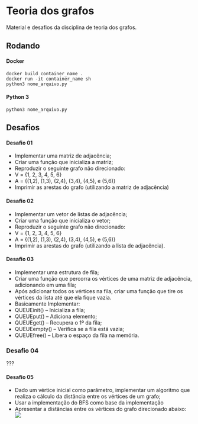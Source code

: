 # Teoria dos grafos

Material e desafios da disciplina de teoria dos grafos.

## Rodando

#### Docker

```
docker build container_name .
docker run -it container_name sh
python3 nome_arquivo.py
```

#### Python 3

```
python3 nome_arquivo.py
```

## Desafios

#### Desafio 01

- Implementar uma matriz de adjacência;
- Criar uma função que inicializa a matriz;
- Reproduzir o seguinte grafo não direcionado:
- V = {1, 2, 3, 4, 5, 6}
- A = {(1,2), (1,3), (2,4), (3,4), (4,5), e (5,6)}
- Imprimir as arestas do grafo (utilizando a matriz de adjacência)

#### Desafio 02

- Implementar um vetor de listas de adjacência;
- Criar uma função que inicializa o vetor;
- Reproduzir o seguinte grafo não direcionado:
- V = {1, 2, 3, 4, 5, 6}
- A = {(1,2), (1,3), (2,4), (3,4), (4,5), e (5,6)}
- Imprimir as arestas do grafo (utilizando a lista de adjacência).

#### Desafio 03

- Implementar uma estrutura de fila;
- Criar uma função que percorra os vértices de uma matriz de adjacência, adicionando em uma fila;
- Após adicionar todos os vértices na fila, criar uma função que tire os vértices da lista até que ela fique vazia.
- Basicamente Implementar:
- QUEUEinit() – Inicializa a fila;
- QUEUEput() – Adiciona elemento;
- QUEUEget() – Recupera o 1º da fila;
- QUEUEempty() – Verifica se a fila está vazia;
- QUEUEfree() – Libera o espaço da fila na memória.

### Desafio 04

???

#### Desafio 05

- Dado um vértice inicial como parâmetro, implementar um algoritmo que realiza o cálculo da distância entre os vértices de um grafo;
- Usar a implementação do BFS como base da implementação
- Apresentar a distâncias entre os vértices do grafo direcionado abaixo:
  ![](https://raw.githubusercontent.com/WesleyAdriann/Teoria-dos-Grafos/master/images/grafo_desafio_05.png)
